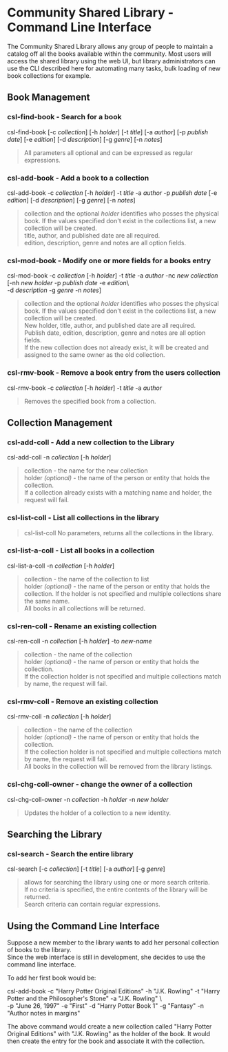 # Community Shared Library - Command Line Interface

The Community Shared Library allows any group of people to maintain a catalog off all the books available within the community.  Most users will access the shared library using the web UI, but library administrators can use the CLI described here for automating many tasks, bulk loading of new book collections for example.

## Book Management

### csl-find-book - Search for a book

csl-find-book [-c *collection*] [-h *holder*] [-t *title*] [-a *author*] [-p *publish date*] [-e *edition*] [-d *description*] [-g *genre*] [-n *notes*]

>All parameters all optional and can be expressed as regular expressions.

### csl-add-book - Add a book to a collection

csl-add-book -c *collection* [-h *holder*] -t *title* -a *author* -p *publish date* [-e *edition*] [-d *description*] [-g *genre*] [-n *notes*]

>collection and the optional *holder* identifies who posses the physical book.  If the values specified don't exist in the collections list, a new collection will be created.  
title, author, and published date are all required.  
edition, description, genre and notes are all option fields.

### csl-mod-book - Modify one or more fields for a books entry

csl-mod-book -c *collection* [-h *holder*] -t *title* -a *author*
-nc *new collection* [-nh *new holder* -p *publish date* -e *edition*\  
-d *description* -g *genre* -n *notes*]

>collection and the optional *holder* identifies who posses the physical book.  If the values specified don't exist in the collections list, a new collection will be created.  
New holder, title, author, and published date are all required.  
Publish date, edition, description, genre and notes are all option fields.  
If the new collection does not already exist, it will be created and assigned to the same owner as the old collection.

### csl-rmv-book - Remove a book entry from the users collection

csl-rmv-book -c *collection* [-h *holder*] -t *title* -a *author*

>Removes the specified book from a collection.

## Collection Management

### csl-add-coll - Add a new collection to the Library

csl-add-coll -n *collection* [-h *holder*]  

>collection - the name for the new collection  
holder *(optional)* - the name of the person or entity that holds the collection.  
If a collection already exists with a matching name and holder, the request will fail.

### csl-list-coll - List all collections in the library

>csl-list-coll
No parameters, returns all the collections in the library.

### csl-list-a-coll - List all books in a collection

csl-list-a-coll -n *collection* [-h *holder*]

>collection - the name of the collection to list  
holder *(optional)* - the name of the person or entity that holds the collection.
If the holder is not specified and multiple collections share the same name.  
All books in all collections will be returned.

### csl-ren-coll - Rename an existing collection

csl-ren-coll -n *collection* [-h *holder*] -to *new-name*  

>collection - the name of the collection  
holder *(optional)* - the name of person or entity that holds the collection.  
If the collection holder is not specified and multiple collections match by name, the request will fail.

### csl-rmv-coll - Remove an existing collection

csl-rmv-coll -n *collection* [-h *holder*]  

>collection - the name of the collection  
holder *(optional)* - the name of person or entity that holds the collection.  
If the collection holder is not specified and multiple collections match by name, the request will fail.  
All books in the collection will be removed from the library listings.

### csl-chg-coll-owner - change the owner of a collection

csl-chg-coll-owner -n *collection* -h *holder* -n *new holder*

>Updates the holder of a collection to a new identity.

## Searching the Library

### csl-search - Search the entire library

csl-search [-c *collection*] [-t *title*] [-a *author*] [-g *genre*]

>allows for searching the library using one or more search criteria.  
If no criteria is specified, the entire contents of the library will be returned.  
Search criteria can contain regular expressions.

## Using the Command Line Interface

Suppose a new member to the library wants to add her personal collection of books to the library.  
Since the web interface is still in development, she decides to use the command line interface.

To add her first book would be:

csl-add-book -c "Harry Potter Original Editions" -h "J.K. Rowling" -t "Harry Potter and the Philosopher's Stone" -a "J.K. Rowling" \  
 -p "June 26, 1997" -e "First" -d "Harry Potter Book 1" -g "Fantasy" -n "Author notes in margins"

The above command would create a new collection called "Harry Potter Original Editions" with "J.K. Rowling" as the holder of the book.
It would then create the entry for the book and associate it with the collection.
